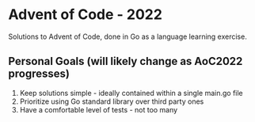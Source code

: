 # Advent of Code - 2022

Solutions to Advent of Code, done in Go as a language learning exercise. 

## Personal Goals (will likely change as AoC2022 progresses)

1. Keep solutions simple - ideally contained within a single main.go file
2. Prioritize using Go standard library over third party ones
3. Have a comfortable level of tests - not too many
